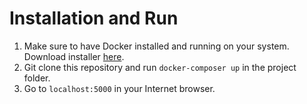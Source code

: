 # Installation and Run

1. Make sure to have Docker installed and running on your system. Download installer [here](https://www.docker.com/community-edition).
2. Git clone this repository and run `docker-composer up` in the project folder.
3. Go to `localhost:5000` in your Internet browser.
